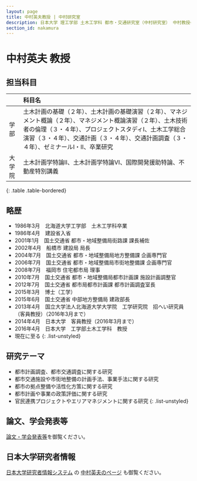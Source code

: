 ```yaml
---
layout: page
title: 中村英夫教授 | 中村研究室
description: 日本大学 理工学部 土木工学科 都市・交通研究室（中村研究室） 中村教授のプロフィール
section_id: nakamura
---
```

# 中村英夫 教授

## 担当科目

||科目名|
|:-|:-|
|学部|土木計画の基礎（２年）、土木計画の基礎演習（２年）、マネジメント概論（２年）、マネジメント概論演習（２年）、土木技術者の倫理（３・４年）、プロジェクトスタディ&#8544;、土木工学総合演習（３・４年）、交通計画（３・４年）、交通計画調査（３・４年）、ゼミナール&#8544;・&#8545;、卒業研究|
|大学院|土木計画学特論&#8545;、土木計画学特論&#8549;、国際開発援助特論、不動産特別講義|
{: .table .table-bordered}

## 略歴

* 1986年3月　北海道大学工学部　土木工学科卒業
* 1986年4月　建設省入省
* 2001年1月　国土交通省  都市・地域整備局街路課  課長補佐
* 2002年4月　船橋市  建設局  局長
* 2004年7月　国土交通省  都市・地域整備局地方整備課  企画専門官
* 2006年7月　国土交通省  都市・地域整備局市街地整備課  企画専門官
* 2008年7月　福岡市  住宅都市局  理事
* 2010年7月　国土交通省  都市・地域整備局都市計画課  施設計画調整官
* 2012年7月　国土交通省  都市局都市計画課  都市計画調査室長
* 2015年3月　博士（工学）
* 2015年6月　国土交通省  中部地方整備局  建政部長
* 2013年4月　国立大学法人北海道大学大学院　工学研究院　招へい研究員（客員教授）（2016年3月まで）
* 2014年4月　日本大学　客員教授（2016年3月まで）
* 2016年4月　日本大学　工学部土木工学科　教授
* 現在に至る
{: .list-unstyled}

## 研究テーマ

* 都市計画調査、都市交通調査に関する研究
* 都市交通施設や市街地整備の計画手法、事業手法に関する研究
* 都市の拠点整備や活性化方策に関する研究
* 都市計画や事業の政策評価に関する研究
* 官民連携プロジェクトやエリアマネジメントに関する研究
{: .list-unstyled}

## 論文、学会発表等

[論文・学会発表等](papers)を御覧ください。

## 日本大学研究者情報

[日本大学研究者情報システム](http://kenkyu-web.cin.nihon-u.ac.jp/scripts/websearch/index.htm?lang=ja)
の
[中村英夫のページ](http://kenkyu-web.cin.nihon-u.ac.jp/Profiles/129/0012852/profile.html)
も御覧ください。
